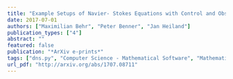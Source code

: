```yaml
---
title: "Example Setups of Navier- Stokes Equations with Control and Observation: Spatial Discretization and Representation via Linear-quadratic Matrix Coefficients"
date: 2017-07-01
authors: ["Maximilian Behr", "Peter Benner", "Jan Heiland"]
publication_types: ["4"]
abstract: ""
featured: false
publication: "*ArXiv e-prints*"
tags: ["dns.py", "Computer Science - Mathematical Software", "Mathematics - Dynamical Systems", "68U20"]
url_pdf: "http://arxiv.org/abs/1707.08711"
---
```

